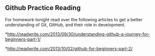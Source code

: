 ## Github Practice Reading
For homework tonight read over the following articles to get a better understanding of Git, GitHub, and their role in development. 

*http://readwrite.com/2013/09/30/understanding-github-a-journey-for-beginners-part-1/

*http://readwrite.com/2013/10/02/github-for-beginners-part-2/

